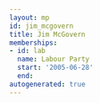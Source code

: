 ```yaml
---
layout: mp
id: jim_mcgovern
title: Jim McGovern
memberships:
- id: lab
  name: Labour Party
  start: '2005-06-28'
  end: 
autogenerated: true
---
```

